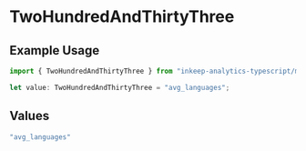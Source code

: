 # TwoHundredAndThirtyThree

## Example Usage

```typescript
import { TwoHundredAndThirtyThree } from "inkeep-analytics-typescript/models/operations";

let value: TwoHundredAndThirtyThree = "avg_languages";
```

## Values

```typescript
"avg_languages"
```